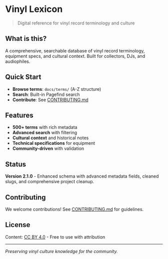 # Vinyl Lexicon

> Digital reference for vinyl record terminology and culture

## What is this?

A comprehensive, searchable database of vinyl record terminology, equipment specs, and cultural context. Built for collectors, DJs, and audiophiles.

## Quick Start

- **Browse terms**: `docs/terms/` (A-Z structure)
- **Search**: Built-in Pagefind search
- **Contribute**: See [CONTRIBUTING.md](CONTRIBUTING.md)

## Features

- **500+ terms** with rich metadata
- **Advanced search** with filtering
- **Cultural context** and historical notes
- **Technical specifications** for equipment
- **Community-driven** with validation

## Status

**Version 2.1.0** - Enhanced schema with advanced metadata fields, cleaned slugs, and comprehensive project cleanup.

## Contributing

We welcome contributions! See [CONTRIBUTING.md](CONTRIBUTING.md) for guidelines.

## License

Content: [CC BY 4.0](LICENSE) - Free to use with attribution

---

*Preserving vinyl culture knowledge for the community.*
